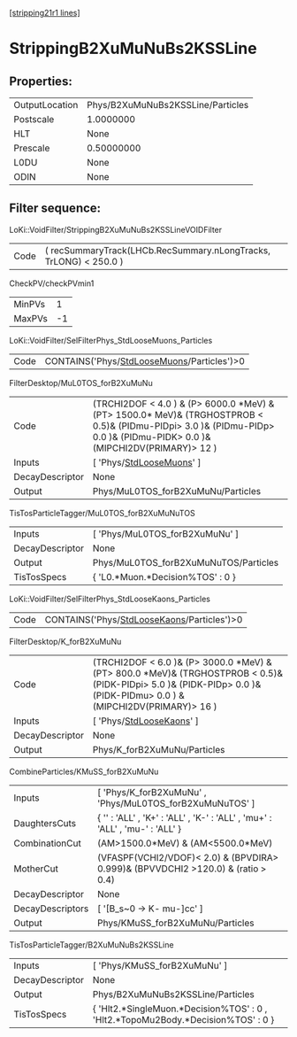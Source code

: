 [[stripping21r1 lines]](./stripping21r1-index)

# StrippingB2XuMuNuBs2KSSLine

## Properties:

|                |                                   |
|----------------|-----------------------------------|
| OutputLocation | Phys/B2XuMuNuBs2KSSLine/Particles |
| Postscale      | 1.0000000                         |
| HLT            | None                              |
| Prescale       | 0.50000000                        |
| L0DU           | None                              |
| ODIN           | None                              |

## Filter sequence:

LoKi::VoidFilter/StrippingB2XuMuNuBs2KSSLineVOIDFilter

|      |                                                                   |
|------|-------------------------------------------------------------------|
| Code | ( recSummaryTrack(LHCb.RecSummary.nLongTracks, TrLONG) \< 250.0 ) |

CheckPV/checkPVmin1

|        |     |
|--------|-----|
| MinPVs | 1   |
| MaxPVs | -1  |

LoKi::VoidFilter/SelFilterPhys_StdLooseMuons_Particles

|      |                                                                                              |
|------|----------------------------------------------------------------------------------------------|
| Code | CONTAINS('Phys/[StdLooseMuons](./stripping21r1-commonparticles-stdloosemuons)/Particles')\>0 |

FilterDesktop/MuL0TOS_forB2XuMuNu

|                 |                                                                                                                                                                                  |
|-----------------|----------------------------------------------------------------------------------------------------------------------------------------------------------------------------------|
| Code            | (TRCHI2DOF \< 4.0 ) & (P\> 6000.0 \*MeV) & (PT\> 1500.0\* MeV)& (TRGHOSTPROB \< 0.5)& (PIDmu-PIDpi\> 3.0 )& (PIDmu-PIDp\> 0.0 )& (PIDmu-PIDK\> 0.0 )& (MIPCHI2DV(PRIMARY)\> 12 ) |
| Inputs          | [ 'Phys/[StdLooseMuons](./stripping21r1-commonparticles-stdloosemuons)' ]                                                                                                      |
| DecayDescriptor | None                                                                                                                                                                             |
| Output          | Phys/MuL0TOS_forB2XuMuNu/Particles                                                                                                                                               |

TisTosParticleTagger/MuL0TOS_forB2XuMuNuTOS

|                 |                                       |
|-----------------|---------------------------------------|
| Inputs          | [ 'Phys/MuL0TOS_forB2XuMuNu' ]      |
| DecayDescriptor | None                                  |
| Output          | Phys/MuL0TOS_forB2XuMuNuTOS/Particles |
| TisTosSpecs     | { 'L0.\*Muon.\*Decision%TOS' : 0 }    |

LoKi::VoidFilter/SelFilterPhys_StdLooseKaons_Particles

|      |                                                                                              |
|------|----------------------------------------------------------------------------------------------|
| Code | CONTAINS('Phys/[StdLooseKaons](./stripping21r1-commonparticles-stdloosekaons)/Particles')\>0 |

FilterDesktop/K_forB2XuMuNu

|                 |                                                                                                                                                                               |
|-----------------|-------------------------------------------------------------------------------------------------------------------------------------------------------------------------------|
| Code            | (TRCHI2DOF \< 6.0 )& (P\> 3000.0 \*MeV) & (PT\> 800.0 \*MeV)& (TRGHOSTPROB \< 0.5)& (PIDK-PIDpi\> 5.0 )& (PIDK-PIDp\> 0.0 )& (PIDK-PIDmu\> 0.0 ) & (MIPCHI2DV(PRIMARY)\> 16 ) |
| Inputs          | [ 'Phys/[StdLooseKaons](./stripping21r1-commonparticles-stdloosekaons)' ]                                                                                                   |
| DecayDescriptor | None                                                                                                                                                                          |
| Output          | Phys/K_forB2XuMuNu/Particles                                                                                                                                                  |

CombineParticles/KMuSS_forB2XuMuNu

|                  |                                                                                      |
|------------------|--------------------------------------------------------------------------------------|
| Inputs           | [ 'Phys/K_forB2XuMuNu' , 'Phys/MuL0TOS_forB2XuMuNuTOS' ]                           |
| DaughtersCuts    | { '' : 'ALL' , 'K+' : 'ALL' , 'K-' : 'ALL' , 'mu+' : 'ALL' , 'mu-' : 'ALL' }         |
| CombinationCut   | (AM\>1500.0\*MeV) & (AM\<5500.0\*MeV)                                                |
| MotherCut        | (VFASPF(VCHI2/VDOF)\< 2.0) & (BPVDIRA\> 0.999)& (BPVVDCHI2 \>120.0) & (ratio \> 0.4) |
| DecayDescriptor  | None                                                                                 |
| DecayDescriptors | [ '[B_s~0 -\> K- mu-]cc' ]                                                       |
| Output           | Phys/KMuSS_forB2XuMuNu/Particles                                                     |

TisTosParticleTagger/B2XuMuNuBs2KSSLine

|                 |                                                                                      |
|-----------------|--------------------------------------------------------------------------------------|
| Inputs          | [ 'Phys/KMuSS_forB2XuMuNu' ]                                                       |
| DecayDescriptor | None                                                                                 |
| Output          | Phys/B2XuMuNuBs2KSSLine/Particles                                                    |
| TisTosSpecs     | { 'Hlt2.\*SingleMuon.\*Decision%TOS' : 0 , 'Hlt2.\*TopoMu2Body.\*Decision%TOS' : 0 } |
